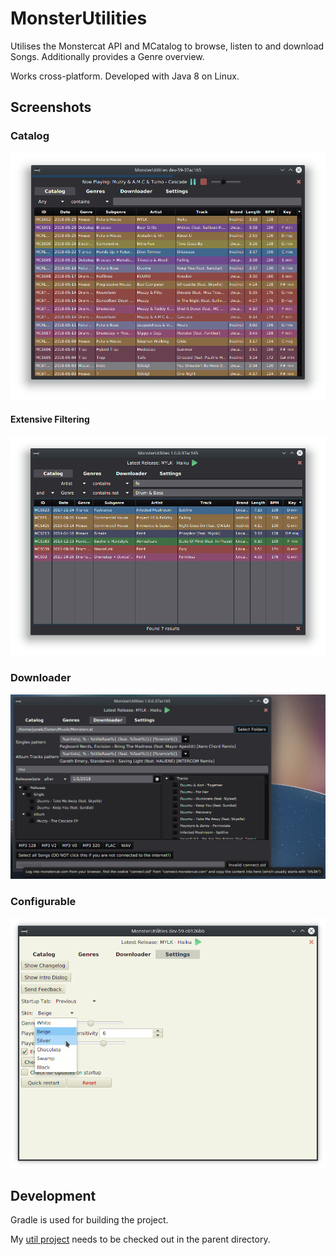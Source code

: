 # MonsterUtilities

Utilises the Monstercat API and MCatalog to browse, listen to and download Songs.
Additionally provides a Genre overview.

Works cross-platform. Developed with Java 8 on Linux.

## Screenshots

### Catalog
![Catalog](assets/screenshot_catalog.png)

#### Extensive Filtering
![Catalog filtering](assets/screenshot_filter.png)

### Downloader
![Downloader](assets/screenshot_downloader.png)

### Configurable
![Downloader](assets/screenshot_settings.png)

## Development 

Gradle is used for building the project.

My [util project](https://github.com/Xerus2000/util) needs to be checked out in the parent directory.